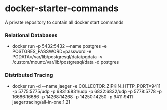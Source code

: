 # docker-starter-commands
A private repository to contain all docker start commands

### Relational Databases
- docker run  -p 5432:5432 --name postgres -e POSTGRES_PASSWORD=password -e PGDATA=/var/lib/postgresql/data/pgdata -v /custom/mount:/var/lib/postgresql/data -d postgres

### Distributed Tracing
- docker run -d --name jaeger -e COLLECTOR_ZIPKIN_HTTP_PORT=9411 -p 5775:5775/udp -p 6831:6831/udp -p 6832:6832/udp -p 5778:5778 -p 16686:16686 -p 14268:14268 -p 14250:14250 -p 9411:9411 jaegertracing/all-in-one:1.21
